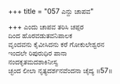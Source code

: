 +++
title = "057 ಎನ್ದು ಚಾಪವ"

+++
ಎಂದು ಚಾಪವ ತರಿಸಿ ಚಪ್ಪರ   
ದಿಂದ ಹೊರವಡುತವನಿಪಾಲಕ  
ವೃಂದವನು ಕೈವೀಸಿದನು ಕರೆ ಗೋಕುಲೇಶ್ವರನ   
ಇಂದಲೇ ರಿಪುರುಧಿರ ಪಾನಾ  
ನಂದಕೃತಮದಶಾಕಿನೀಸ್ವ  
ಚ್ಛಂದ ಲೀಲಾ ನೃತ್ಯದರ್ಶನವೆಂದನಾ ಚೈದ್ಯ    ॥57॥